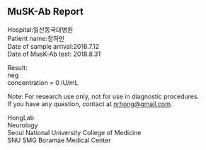 
## MuSK-Ab Report

Hospital:일산동국대병원  
Patient name:정하만  
Date of sample arrival:2018.7.12  
Date of MusK-Ab test: 2018.8.31  

Result:  
neg  
concentration = 0 IU/mL  

Note: For research use only, not for use in diagnostic procedures.  
If you have any question, contact at nrhong@gmail.com.  

HongLab  
Neurology  
Seoul National University College of Medicine  
SNU SMG Boramae Medical Center  
            